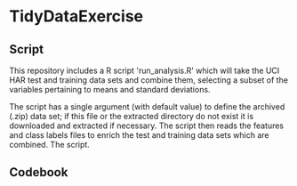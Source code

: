 TidyDataExercise
================

Script
------

This repository includes a R script 'run_analysis.R' which will take the 
UCI HAR test and training data sets and combine them, selecting a subset of
the variables pertaining to means and standard deviations.

The script has a single argument (with default value) to define the archived (.zip) data set; if this file or the extracted directory do not exist it is downloaded and extracted if necessary. The script then reads the features and class labels files to enrich the test and training data sets which are combined. The 
script.

Codebook
--------

